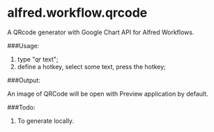 alfred.workflow.qrcode
======================

A QRcode generator with Google Chart API for Alfred Workflows.


###Usage:

1. type  "qr text";
2. define a hotkey, select some text, press the hotkey;

###Output:

An image of QRCode will be open with Preview application by default.

###Todo:

1. To generate locally.
